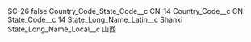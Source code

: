 <?xml version="1.0" encoding="UTF-8"?>
<CustomMetadata xmlns="http://soap.sforce.com/2006/04/metadata" xmlns:xsi="http://www.w3.org/2001/XMLSchema-instance" xmlns:xsd="http://www.w3.org/2001/XMLSchema">
    <label>SC-26</label>
    <protected>false</protected>
    <values>
        <field>Country_Code_State_Code__c</field>
        <value xsi:type="xsd:string">CN-14</value>
    </values>
    <values>
        <field>Country_Code__c</field>
        <value xsi:type="xsd:string">CN</value>
    </values>
    <values>
        <field>State_Code__c</field>
        <value xsi:type="xsd:string">14</value>
    </values>
    <values>
        <field>State_Long_Name_Latin__c</field>
        <value xsi:type="xsd:string">Shanxi</value>
    </values>
    <values>
        <field>State_Long_Name_Local__c</field>
        <value xsi:type="xsd:string">山西</value>
    </values>
</CustomMetadata>
